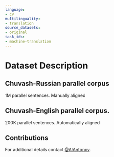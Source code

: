 ```yaml
---
language:
- cv
multilinguality:
- translation
source_datasets:
- original
task_ids:
- machine-translation
---
```


# Dataset Description

## Chuvash-Russian parallel corpus

1M parallel sentences. Manually aligned

## Chuvash-English parallel corpus.

200K parallel sentences. Automatically aligned

## Contributions

For additional details contact [@AlAntonov](https://github.com/AlAntonov).